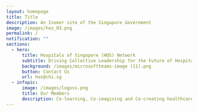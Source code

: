 ```yaml
---
layout: homepage
title: Title
description: An Isomer site of the Singapore Government
image: /images/hos_03.png
permalink: /
notification: ""
sections:
  - hero:
      title: Hospitals of Singapore (HOS) Network
      subtitle: Driving Collective Leadership for the Future of Hospitals in Singapore
      background: /images/microsoftteams-image (11).png
      button: Contact Us
      url: hos@chi.sg
  - infopic:
      image: /images/logoss.png
      title: Our Members
      description: Co-learning, Co-imagining and Co-creating healthcare
---
```

